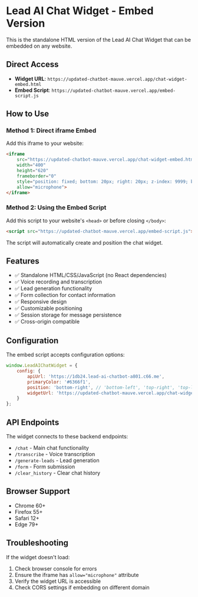 # Lead AI Chat Widget - Embed Version

This is the standalone HTML version of the Lead AI Chat Widget that can be embedded on any website.

## Direct Access

- **Widget URL**: `https://updated-chatbot-mauve.vercel.app/chat-widget-embed.html`
- **Embed Script**: `https://updated-chatbot-mauve.vercel.app/embed-script.js`

## How to Use

### Method 1: Direct iframe Embed
Add this iframe to your website:

```html
<iframe 
    src="https://updated-chatbot-mauve.vercel.app/chat-widget-embed.html"
    width="400" 
    height="620" 
    frameborder="0"
    style="position: fixed; bottom: 20px; right: 20px; z-index: 9999; border-radius: 20px; box-shadow: 0 10px 25px -5px rgba(99, 102, 241, 0.4);"
    allow="microphone">
</iframe>
```

### Method 2: Using the Embed Script
Add this script to your website's `<head>` or before closing `</body>`:

```html
<script src="https://updated-chatbot-mauve.vercel.app/embed-script.js"></script>
```

The script will automatically create and position the chat widget.

## Features

- ✅ Standalone HTML/CSS/JavaScript (no React dependencies)
- ✅ Voice recording and transcription
- ✅ Lead generation functionality
- ✅ Form collection for contact information
- ✅ Responsive design
- ✅ Customizable positioning
- ✅ Session storage for message persistence
- ✅ Cross-origin compatible

## Configuration

The embed script accepts configuration options:

```javascript
window.LeadAIChatWidget = {
    config: {
        apiUrl: 'https://1db24.lead-ai-chatbot-a801.c66.me',
        primaryColor: '#6366f1',
        position: 'bottom-right', // 'bottom-left', 'top-right', 'top-left'
        widgetUrl: 'https://updated-chatbot-mauve.vercel.app/chat-widget-embed.html'
    }
};
```

## API Endpoints

The widget connects to these backend endpoints:
- `/chat` - Main chat functionality
- `/transcribe` - Voice transcription
- `/generate-leads` - Lead generation
- `/form` - Form submission
- `/clear_history` - Clear chat history

## Browser Support

- Chrome 60+
- Firefox 55+
- Safari 12+
- Edge 79+

## Troubleshooting

If the widget doesn't load:
1. Check browser console for errors
2. Ensure the iframe has `allow="microphone"` attribute
3. Verify the widget URL is accessible
4. Check CORS settings if embedding on different domain